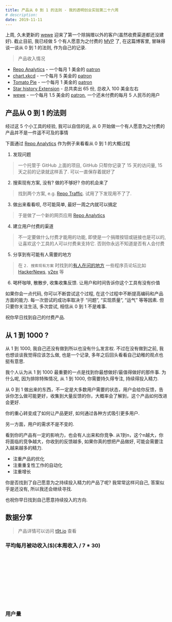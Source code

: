 ```yaml
---
title: 产品从 0 到 1 的法则 - 我的透明创业实验第二十六周
# description:
date: 2019-11-11
---
```


上周, 久未更新的 [wewe](https://wewe.t9t.io) 迎来了第一个除捐赠以外的客户(虽然收费渠道都还没建好). 截止目前, 我已经做 5 个有人愿意为之付费的 [MVP](https://en.wikipedia.org/wiki/Minimum_viable_product) 了, 在这篇博客里, 冒昧得谈一谈从 0 到 1 的法则, 作为自己的记录.

> 产品收入情况
- [Repo Analytics](http://repo-analytics.github.io) - 一个每月 1 美金的 [patron](https://www.patreon.com/timqian)
- [chart.xkcd](https://github.com/timqian/chart.xkcd) - 一个每月 5 美金的 [patron](https://www.patreon.com/timqian)
- [Tomato Pie](https://github.com/t9tio/tomato-pie) - 一个每月 1 美金的 [patron](https://www.patreon.com/timqian)
- [Star history Extension](https://chrome.google.com/webstore/detail/star-history/iijibbcdddbhokfepbblglfgdglnccfn) - 总共卖出 65 份, 总收入 100 美金左右
- [wewe](https://github.com/t9tio/wewe) - 一个每月 1.5 美金的 [patron](https://www.patreon.com/timqian), 一个还未付费的每月 5 人民币的用户

## 产品从 0 到 1 的法则

经过这 5 个小工具的经验, 我可以自信的说, 从 0 开始做一个有人愿意为之付费的产品并不是一件遥不可及的事情

下面通过 [Repo Analytics](http://repo-analytics.github.io) 作为例子来看看从 0 到 1 的大概过程

1. 发现问题
> 一个托管于 GitHub 上面的项目, GitHub 只帮你记录了 15 天的访问量, 15 天之前的记录就这样丢了. 可以一直保存着就好了
2. 搜索现有方案, 没有? 做的不够好? 你的机会来了
> 找到两个方案, e.g. [Repo Traffic](https://repotraffic.com). 试用了下发现用不了了.
3. 做出来看看呗, 尽可能简单, 最好一周之内就可以搞定
> 于是做了一个新的网页应用 [Repo Analytics](http://repo-analytics.github.io)
4. 建立用户付费的渠道
> 不一定要做什么付费才能用的功能, 即使是一个捐赠按钮或链接也是可以的, 让喜欢这个工具的人可以付费来支持它. 否则你永远不知道是否有人会付费
5. 分享到有可能有人需要的地方
> 在 `2. 搜索现有方案` 时找到的[有人在问的地方](https://github.com/isaacs/github/issues/399#issuecomment-541497364)
> 一些程序员论坛比如 [HackerNews](https://news.ycombinator.com/item?id=21278767), [v2ex](https://v2ex.com/t/610231#reply6) 等
6. 喝杯咖啡, 散散步, 收集收集反馈. 让用户和时间告诉你这个工具有没有价值

如果你会一点代码, 你可以不断尝试这个过程, 在这个过程中不断提高编码和产品方面的能力. 
每一次尝试的成功率取决于 “问题”, “实现质量”, “运气” 等等因素. 但只要你关注生活, 多次尝试, 相信从 0 到 1 不是难事.

祝你早日找到自己的付费产品.

## 从 1 到 1000 ?

从 1 到 1000, 我自己还没有做到所以也没有什么发言权. 不过在没有做到之前, 我也想谈谈我觉得应该怎么做, 也是一个记录, 多年之后回头看看自己幼稚的观点也挺有意思.

我个人认为从 1 到 1000 最重要的一点是找到你最想做好/最值得做好的那件事. 为什么呢, 因为排除特殊情况, 从 1 到 1000, 你需要持久得专注, 持续得投入精力.

从 0 到 1 做出来的东西，不一定是大多数用户需要的状态，用户会给你反馈，告诉你怎么做可能更好，收集到大量反馈的你，大概率会了解到，这个产品如何改进会更好.

你的重心转变成了如何让产品更好, 如何通过各种方式吸引更多用户.

另一方面，用户的需求不是不变的.

看到你的产品有一定的影响力，也会有人出来和你竞争. 从1到n，这个n越大，你将面临的竞争越大，你收到的反馈越多, 如果你真的想把产品做好, 可能会需要注入越来越多的精力.

- 注重产品的优化
- 注重重复性工作的自动化
- 注重增长

你是否找到了自己愿意为之持续投入精力的产品了呢? 我常常这样问自己, 答案似乎是还没有, 所以我还会继续寻找.

也祝你早日找到自己愿意持续投入的方向.

## 数据分享

> 产品详情可以访问 [t9t.io](https://t9t.io) 查看

### 平均每月被动收入($)(本周收入 / 7 * 30)

<svg id="incomeChart"></svg>

### 用户量
<svg id="userChart"></svg>

<script src="https://cdn.jsdelivr.net/npm/chart.xkcd@1.1.3/dist/chart.xkcd.min.js"></script>

<script>
var incomesvg = document.getElementById('incomeChart');
var usersvg = document.getElementById('userChart');


new chartXkcd.XY(incomesvg, {
  xLabel: 'weeks',
  data: {
    datasets: [{
        label: 'star-history',
        data: [{x:0,y:0.69},{x:1,y:0},{x:2,y:25.7},{x:3,y:12.8},{x:4,y:0},{x:5,y:8.571428571428571},{x:6,y:4.285714285714286},{x:7,y:4.285714285714286},{x:8,y:8.571428571428571},{x:9,y:8.571428571428571},{x:10,y:4.285714285714286},{x:11,y:17.142857142857142},{x:12,y:8.571428571428571},{x:13,y:3/7*30},{x:14,y:1/7*30},{x:15,y:3/7*30},{x:16,y:2/7*30},{x:17,y:0},{x:18,y:3/7*30},{x:21,y:1/7*30},{x:22,y:2/7*30},{x:23,y:3/7*30},{x:24,y:2/7*30},{x:25,y:3/7*30}]
    }, {
        label: 'patron',
        data: [{x:10,y:0},{x:11,y:1},{x:12,y:1},{x:13,y:2},{x:14,y:8},{x:15,y:8},{x:16,y:9},{x:17,y:10},{x:18,y:10},{x:21,y:9},{x:22,y:9},{x:23,y:10},{x:24,y:11},{x:25,y:11}]
    }]
  },
  options: {
    showLine: true,
    dotSize: 0.5,
    xTickCount: 5,
  },
});

new chartXkcd.XY(usersvg, {
  xLabel: 'weeks',
  data: {
      datasets: [{
          label: 'repo-analytics',
          data: [{x:21,y:0}, {x:22,y:69},{x:23,y:82},{x:24,y:89},{x:25,y:103}]
      },{
          label: 'wewe',
          data: [{x:3,y:0},{x:4,y:60},{x:5,y:80},{x:6,y:91},{x:7,y:95},{x:8,y:95},{x:9,y:103},{x:10,y:103},{x:11,y:103},{x:12,y:103},{x:13,y:103},{x:14,y:103},{x:15,y:103},{x:16,y:108},{x:16,y:108},{x:17,y:111},{x:18,y:111},{x:21,y:127},{x:22,y:128},{x:23,y:128},{x:24,y:128},{x:25,y:130}]
      },{
          label: 'open source jobs',
          data: [{x:0,y:39},{x:1,y:60},{x:2,y:62},{x:3,y:80},{x:4,y:101},{x:5,y:105},{x:6,y:109},{x:7,y:111},{x:8,y:113},{x:9,y:114},{x:10,y:119},{x:11,y:121},{x:12,y:122},{x:13,y:123},{x:14,y:123},{x:15,y:127},{x:16,y:131},{x:17,y:132},{x:18,y:133},{x:21,y:139},{x:22,y:140},{x:23,y:141},{x:24,y:141},{x:25,y:144}]
      },{
          label: 'tomato-pie',
          data: [{x:0,y:653},{x:1,y:673},{x:2,y:722},{x:3,y:634},{x:4,y:647},{x:5,y:705},{x:6,y:681},{x:7,y:714},{x:8,y:712},{x:9,y:733},{x:10,y:774},{x:11,y:779},{x:12,y:801},{x:13,y:821},{x:14,y:898},{x:15,y:911},{x:16,y:981},{x:17,y:917},{x:18,y:920},{x:21,y:875},{x:22,y:904},{x:23,y:947},{x:24,y:1001},{x:25,y:960}]
      },{
          label: 'star-history',
          data: [{x:0,y:21},{x:1,y:21},{x:2,y:28},{x:3,y:33},{x:4,y:33},{x:5,y:34},{x:6,y:39},{x:7,y:38},{x:8,y:40},{x:9,y:47},{x:10,y:48},{x:11,y:50},{x:12,y:61},{x:13,y:58},{x:14,y:55},{x:15,y:57},{x:16,y:58},{x:17,y:58},{x:18,y:63},{x:21,y:73},{x:22,y:75},{x:23,y:82},{x:24,y:81},{x:25,y:79}]
      },]
  },
  options: {
    showLine: true,
    dotSize: 0.5,
    xTickCount: 5,
  }
});

</script>
